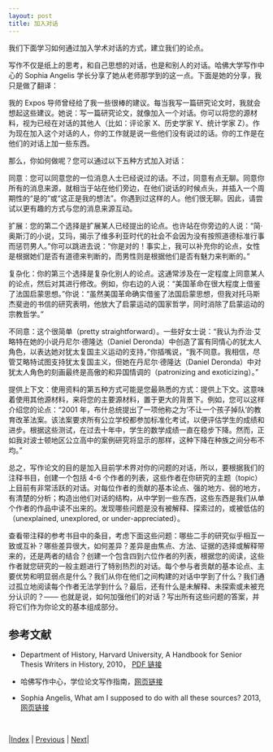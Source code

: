 ```yaml
---
layout: post
title: 加入对话
---
```


我们下面学习如何通过加入学术对话的方式，建立我们的论点。

写作不仅是纸上的思考，和自己思想的对话，也是和别人的对话。哈佛大学写作中心的 Sophia Angelis 学长分享了她从老师那学到的这一点。下面是她的分享，我只是做了翻译：

我的 Expos 导师曾经给了我一些很棒的建议。每当我写一篇研究论文时，我就会想起这些建议。她说：写一篇研究论文，就像加入一个对话。你可以将您的源材料，视为已经在对话的其他人（比如：评论家 X、历史学家 Y、统计学家 Z）。作为现在加入这个对话的人，你的工作就是说一些他们没有说过的话。你的工作是在他们的对话上加一些东西。

那么，你如何做呢？您可以通过以下五种方式加入对话：

同意：您可以同意您的一位消息人士已经说过的话。不过，同意有点无聊。同意你所有的消息来源，就相当于站在他们旁边，在他们说话的时候点头，并插入一个周期性的“是的”或“这正是我的想法”。你遇到过这样的人。他们很无聊。因此，请尝试以更有趣的方式与您的消息来源互动。

扩展：您的第二个选择是扩展某人已经提出的论点。也许站在你旁边的人说：“简·奥斯汀的小说，艾玛，揭示了维多利亚时代的社会不会因为没有按照道德标准行事而惩罚男人。”你可以跳进去说：“你是对的！事实上，我可以补充你的论点，女性是根据她们是否有道德来判断的，而男性则是根据他们是否有魅力来判断的。”

复杂化：你的第三个选择是复杂化别人的论点。这通常涉及在一定程度上同意某人的论点，然后对其进行修改。例如，你右边的人说：“美国革命在很大程度上借鉴了法国启蒙思想。”你说：“虽然美国革命确实借鉴了法国启蒙思想，但我对托马斯杰斐逊的书信的研究表明，他放大了启蒙运动的国家哲学，同时消除了启蒙运动的宗教哲学。”

不同意：这个很简单（pretty straightforward）。一些好女士说：“我认为乔治·艾略特在她的小说丹尼尔·德隆达（Daniel Deronda）中创造了富有同情心的犹太人角色，以表达她对犹太复国主义运动的支持，”你插嘴说，“我不同意。我相信，尽管艾略特试图支持犹太复国主义，但她在丹尼尔·德隆达（Daniel Deronda）中对犹太人角色的刻画最终是高傲的和异国情调的（patronizing and exoticizing）。”

提供上下文：使用资料的第五种方式可能是您最熟悉的方式：提供上下文。这意味着使用其他源材料，来将您的主要源材料，置于更大的背景下。例如，您可以这样介绍您的论点：“2001 年，布什总统提出了一项他称之为‘不让一个孩子掉队’的教育改革法案。该法案要求所有公立学校都参加标准化考试，以便评估学生的成绩和进步。根据这些测试，在过去十年中，学生的数学成绩一直在稳步下降。然而，正如我对波士顿地区公立高中的案例研究将显示的那样，这种下降在种族之间分布不均。”

总之，写作论文的目的是加入目前学术界对你的问题的对话，所以，要根据我们的注释书目，创建一个包括 4-6 个作者的列表，这些作者在你研究的主题（topic）上目前有非常活跃的对话。对每位作者的贡献的基本论点、强的地方、弱的地方，有清楚的分析；构造出他们对话的结构，从中学到一些东西，这些东西是我们从单个作者的作品中读不出来的。发现哪些问题是没有被解释、探索过的，或被低估的（unexplained, unexplored, or under-appreciated）。

查看带注释的参考书目中的条目，考虑下面这些问题：哪些二手的研究似乎相互一致或互补？哪些差异很大，如何差异？差异是由焦点、方法、证据的选择或解释带来的，还是两者的结合？创建一个包含四到六位作者的列表，根据您的阅读，这些作者就您研究的一般主题进行了特别热烈的对话。每个参与者贡献的基本论点、主要优势和明显弱点是什么？我们从你在他们之间构建的对话中学到了什么？我们通过孤立地阅读每个作者无法学到什么？最后，还有什么是未解释、未探索或未被充分认识的？—— 也就是说，如何加强他们的对话？写出所有这些问题的答案，并将它们作为你论文的基本组成部分。

## 参考文献

- Department of History, Harvard University,  A Handbook for Senior Thesis Writers in History, 2010， [PDF 链接](https://writingproject.fas.harvard.edu/sites/hwpi.harvard.edu/files/hwp/files/hist_thesis_handbook_2010-11_web.pdf?m=1668053497)

- 哈佛写作中心，学位论文写作指南，[网页链接](https://writingproject.fas.harvard.edu/pages/senior-thesis-writing-guides)

- Sophia Angelis, What am I supposed to do with all these sources? 2013, [网页链接](https://harvardwritingcenterblog.com/2013/11/08/but-what-do-sources-do-for-my-research-paper/)

<br/>

|[Index](../../) | [Previous](1-4-controverse) | [Next](1-6-comparative)|
